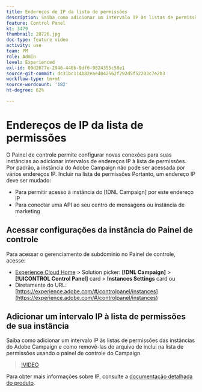 ```yaml
---
title: Endereços de IP da lista de permissões
description: Saiba como adicionar um intervalo IP às listas de permissões das instâncias do Adobe Campaign e como removê-las do arquivo de inclui na lista de permissões usando o painel de controle do Campaign.
feature: Control Panel
kt: 3479
thumbnail: 28726.jpg
doc-type: feature video
activity: use
team: PM
role: Admin
level: Experienced
exl-id: 09d2677e-2946-440b-9df6-9824355c58e1
source-git-commit: dc31bc114b82eae4042562f292d5f52203c7e2b3
workflow-type: tm+mt
source-wordcount: '182'
ht-degree: 62%

---
```


# Endereços de IP da lista de permissões

O Painel de controle permite configurar novas conexões para suas instâncias ao adicionar intervalos de endereços IP à lista de permissões. Por padrão, a instância do Adobe Campaign não pode ser acessada por vários endereços IP. Incluir na lista de permissões Portanto, um endereço IP deve ser mudado:

* Para permitir acesso à instância do [!DNL Campaign] por este endereço IP
* Para conectar uma API ao seu centro de mensagens ou instância de marketing

## Acessar configurações da instância do Painel de controle

Para acessar o gerenciamento de subdomínio no Painel de controle, acesse:

* [Experience Cloud Home](https://experience.adobe.com/#/home) > Solution picker: **[!DNL Campaign]** > **[!UICONTROL Control Panel]** card > **Instances Settings** card
ou
* Diretamente do URL: [https://experience.adobe.com/#/controlpanel/instances](https://experience.adobe.com/#/controlpanel/instances)

## Adicionar um intervalo IP à lista de permissões de sua instância

Saiba como adicionar um intervalo IP às listas de permissões das instâncias do Adobe Campaign e como removê-las do arquivo de inclui na lista de permissões usando o painel de controle do Campaign.

>[!VIDEO](https://video.tv.adobe.com/v/28726?quality=12)

Para obter mais informações sobre IP, consulte a [documentação detalhada do produto](https://experienceleague.adobe.com/docs/control-panel/using/sftp-management/ip-range-allow-listing.html?lang=pt-BR).
